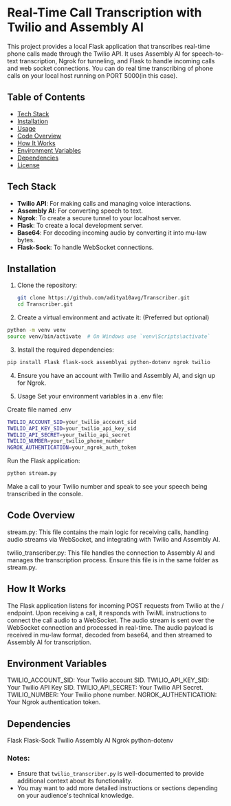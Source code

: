# Real-Time Call Transcription with Twilio and Assembly AI

This project provides a local Flask application that transcribes real-time phone calls made through the Twilio API. It uses Assembly AI for speech-to-text transcription, Ngrok for tunneling, and Flask to handle incoming calls and web socket connections. You can do real time transcribing of phone calls on your local host running on PORT 5000(in this case).

## Table of Contents
- [Tech Stack](#tech-stack)
- [Installation](#installation)
- [Usage](#usage)
- [Code Overview](#code-overview)
- [How It Works](#how-it-works)
- [Environment Variables](#environment-variables)
- [Dependencies](#dependencies)
- [License](#license)

## Tech Stack

- **Twilio API**: For making calls and managing voice interactions.
- **Assembly AI**: For converting speech to text.
- **Ngrok**: To create a secure tunnel to your localhost server.
- **Flask**: To create a local development server.
- **Base64**: For decoding incoming audio by converting it into mu-law bytes.
- **Flask-Sock**: To handle WebSocket connections.

## Installation

1. Clone the repository:

   ```bash
   git clone https://github.com/aditya10avg/Transcriber.git
   cd Transcriber.git
   ```
2. Create a virtual environment and activate it: (Preferred but optional)

```bash
python -m venv venv
source venv/bin/activate  # On Windows use `venv\Scripts\activate`
```

3. Install the required dependencies:

``` bash
pip install Flask flask-sock assemblyai python-dotenv ngrok twilio
```

4. Ensure you have an account with Twilio and Assembly AI, and sign up for Ngrok.

5. Usage
Set your environment variables in a .env file:

Create file named .env
```bash
TWILIO_ACCOUNT_SID=your_twilio_account_sid
TWILIO_API_KEY_SID=your_twilio_api_key_sid
TWILIO_API_SECRET=your_twilio_api_secret
TWILIO_NUMBER=your_twilio_phone_number
NGROK_AUTHENTICATION=your_ngrok_auth_token
```

Run the Flask application:
```bash
python stream.py
```

Make a call to your Twilio number and speak to see your speech being transcribed in the console.

## Code Overview
stream.py: This file contains the main logic for receiving calls, handling audio streams via WebSocket, and integrating with Twilio and Assembly AI.

twilio_transcriber.py: This file handles the connection to Assembly AI and manages the transcription process. Ensure this file is in the same folder as stream.py.

## How It Works
The Flask application listens for incoming POST requests from Twilio at the / endpoint.
Upon receiving a call, it responds with TwiML instructions to connect the call audio to a WebSocket.
The audio stream is sent over the WebSocket connection and processed in real-time.
The audio payload is received in mu-law format, decoded from base64, and then streamed to Assembly AI for transcription.


## Environment Variables
TWILIO_ACCOUNT_SID: Your Twilio account SID.
TWILIO_API_KEY_SID: Your Twilio API Key SID.
TWILIO_API_SECRET: Your Twilio API Secret.
TWILIO_NUMBER: Your Twilio phone number.
NGROK_AUTHENTICATION: Your Ngrok authentication token.


## Dependencies
Flask
Flask-Sock
Twilio
Assembly AI
Ngrok
python-dotenv


### Notes:

- Ensure that `twilio_transcriber.py` is well-documented to provide additional context about its functionality.
- You may want to add more detailed instructions or sections depending on your audience's technical knowledge.
